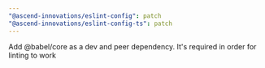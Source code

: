 ```yaml
---
"@ascend-innovations/eslint-config": patch
"@ascend-innovations/eslint-config-ts": patch
---
```


Add @babel/core as a dev and peer dependency. It's required in order for linting to work
